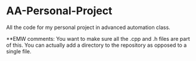 # AA-Personal-Project
All the code for my personal project in advanced automation class. 

**EMW comments:
You want to make sure all the .cpp and .h files are part of this. You can actually add a directory to the repository as opposed to a single file. 

